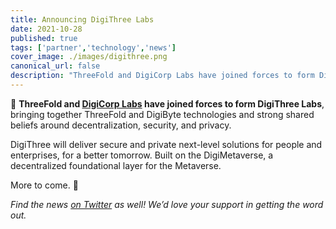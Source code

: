 ```yaml
---
title: Announcing DigiThree Labs
date: 2021-10-28
published: true
tags: ['partner','technology','news']
cover_image: ./images/digithree.png
canonical_url: false
description: "ThreeFold and DigiCorp Labs have joined forces to form DigiThree Labs, bringing together the ThreeFold and DigiByte technologies!"
---
```


🚨 **ThreeFold and [DigiCorp Labs](https://digicorplabs.com) have joined forces to form DigiThree Labs**, bringing together ThreeFold and DigiByte technologies and strong shared beliefs around decentralization, security, and privacy.

DigiThree will deliver secure and private next-level solutions for people and enterprises, for a better tomorrow. Built on the DigiMetaverse, a decentralized foundational layer for the Metaverse.

More to come. 👀

*Find the news [on Twitter](https://twitter.com/threefold_io/status/1453759609911619591) as well! We’d love your support in getting the word out.*